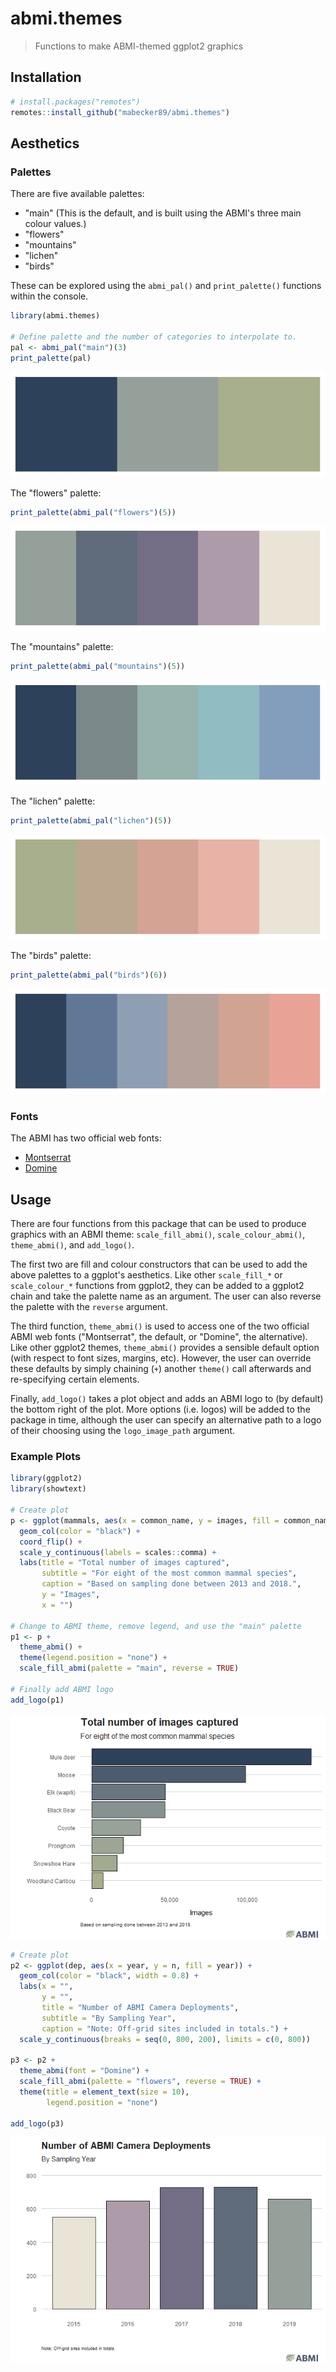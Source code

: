 
abmi.themes
===========

> Functions to make ABMI-themed ggplot2 graphics

Installation
------------

``` r
# install.packages("remotes")
remotes::install_github("mabecker89/abmi.themes")
```

Aesthetics
----------

### Palettes

There are five available palettes:

-   "main" (This is the default, and is built using the ABMI's three main colour values.)
-   "flowers"
-   "mountains"
-   "lichen"
-   "birds"

These can be explored using the `abmi_pal()` and `print_palette()` functions within the console.

``` r
library(abmi.themes)

# Define palette and the number of categories to interpolate to.
pal <- abmi_pal("main")(3)
print_palette(pal)
```

![](README_files/figure-markdown_github/unnamed-chunk-2-1.png)

The "flowers" palette:

``` r
print_palette(abmi_pal("flowers")(5))
```

![](README_files/figure-markdown_github/unnamed-chunk-3-1.png)

The "mountains" palette:

``` r
print_palette(abmi_pal("mountains")(5))
```

![](README_files/figure-markdown_github/unnamed-chunk-4-1.png)

The "lichen" palette:

``` r
print_palette(abmi_pal("lichen")(5))
```

![](README_files/figure-markdown_github/unnamed-chunk-5-1.png)

The "birds" palette:

``` r
print_palette(abmi_pal("birds")(6))
```

![](README_files/figure-markdown_github/unnamed-chunk-6-1.png)

### Fonts

The ABMI has two official web fonts:

-   [Montserrat](https://fonts.google.com/specimen/Montserrat)
-   [Domine](https://fonts.google.com/specimen/Domine)

Usage
-----

There are four functions from this package that can be used to produce graphics with an ABMI theme: `scale_fill_abmi()`, `scale_colour_abmi()`, `theme_abmi()`, and `add_logo()`.

The first two are fill and colour constructors that can be used to add the above palettes to a ggplot's aesthetics. Like other `scale_fill_*` or `scale_colour_*` functions from ggplot2, they can be added to a ggplot2 chain and take the palette name as an argument. The user can also reverse the palette with the `reverse` argument.

The third function, `theme_abmi()` is used to access one of the two official ABMI web fonts ("Montserrat", the default, or "Domine", the alternative). Like other ggplot2 themes, `theme_abmi()` provides a sensible default option (with respect to font sizes, margins, etc). However, the user can override these defaults by simply chaining (`+`) another `theme()` call afterwards and re-specifying certain elements.

Finally, `add_logo()` takes a plot object and adds an ABMI logo to (by default) the bottom right of the plot. More options (i.e. logos) will be added to the package in time, although the user can specify an alternative path to a logo of their choosing using the `logo_image_path` argument.

### Example Plots

``` r
library(ggplot2)
library(showtext)

# Create plot
p <- ggplot(mammals, aes(x = common_name, y = images, fill = common_name)) +
  geom_col(color = "black") +
  coord_flip() +
  scale_y_continuous(labels = scales::comma) +
  labs(title = "Total number of images captured",
       subtitle = "For eight of the most common mammal species",
       caption = "Based on sampling done between 2013 and 2018.",
       y = "Images",
       x = "")

# Change to ABMI theme, remove legend, and use the "main" palette
p1 <- p + 
  theme_abmi() +
  theme(legend.position = "none") +
  scale_fill_abmi(palette = "main", reverse = TRUE)

# Finally add ABMI logo
add_logo(p1)
```

![](README_files/figure-markdown_github/unnamed-chunk-7-1.png)

``` r
# Create plot
p2 <- ggplot(dep, aes(x = year, y = n, fill = year)) +
  geom_col(color = "black", width = 0.8) +
  labs(x = "",
       y = "",
       title = "Number of ABMI Camera Deployments",
       subtitle = "By Sampling Year",
       caption = "Note: Off-grid sites included in totals.") +
  scale_y_continuous(breaks = seq(0, 800, 200), limits = c(0, 800))

p3 <- p2 +
  theme_abmi(font = "Domine") +
  scale_fill_abmi(palette = "flowers", reverse = TRUE) +
  theme(title = element_text(size = 10),
        legend.position = "none")

add_logo(p3)
```

![](README_files/figure-markdown_github/unnamed-chunk-8-1.png)
